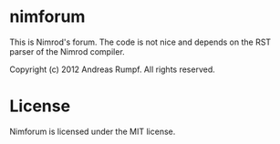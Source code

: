 nimforum
========

This is Nimrod's forum. The code is not nice and depends on the RST parser of
the Nimrod compiler. 


Copyright (c) 2012 Andreas Rumpf.
All rights reserved.

# License

Nimforum is licensed under the MIT license.
